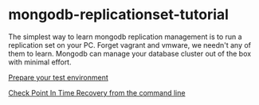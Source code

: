 # mongodb-replicationset-tutorial
The simplest way to learn mongodb replication management is to run a replication set on your PC. Forget vagrant and vmware, we needn't any of them to learn. Mongodb can manage your database cluster out of the box with minimal effort.

[Prepare your test environment](https://github.com/jsheperd/mongodb-replicationset-tutorial/blob/master/prepare.md#prepare-some-extra-network-interfaces)

[Check Point In Time Recovery from the command line](https://github.com/jsheperd/mongodb-replicationset-tutorial/blob/master/pitr.md#pitr)
